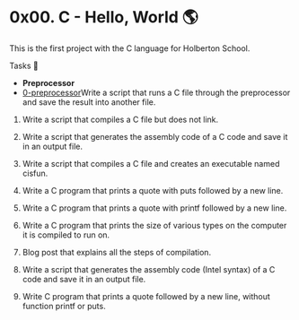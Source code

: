 # 0x00. C - Hello, World :earth_americas:
This is the first project with the C language for Holberton School.

Tasks :scroll:
- **Preprocessor**
 - [0-preprocessor](https://github.com/ChrissLind/holbertonschool-low_level_programming/blob/main/0x00-hello_world/0-preprocessor)Write a script that runs a C file through the preprocessor and save the result into another file.
1. Write a script that compiles a C file but does not link.

2. Write a script that generates the assembly code of a C code and save it in an output file.

3. Write a script that compiles a C file and creates an executable named cisfun.

4. Write a C program that prints a quote with puts followed by a new line.

5. Write a C program that prints a quote with printf followed by a new line.

6. Write a C program that prints the size of various types on the computer it is compiled to run on.

7. Blog post that explains all the steps of compilation.

8. Write a script that generates the assembly code (Intel syntax) of a C code and save it in an output file.

9. Write C program that prints a quote followed by a new line, without function printf or puts.
